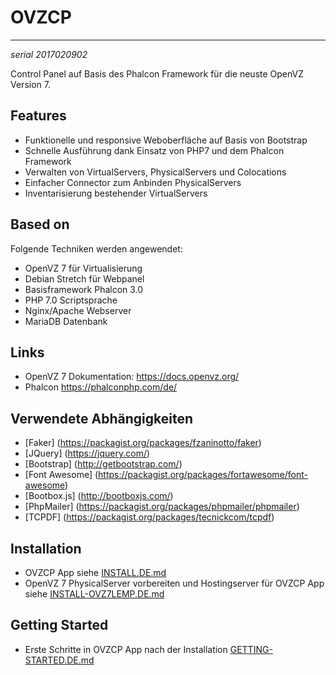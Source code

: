 # OVZCP
---
*serial 2017020902*

Control Panel auf Basis des Phalcon Framework für die neuste OpenVZ Version 7.

## Features
- Funktionelle und responsive Weboberfläche auf Basis von Bootstrap
- Schnelle Ausführung dank Einsatz von PHP7 und dem Phalcon Framework
- Verwalten von VirtualServers, PhysicalServers und Colocations
- Einfacher Connector zum Anbinden PhysicalServers
- Inventarisierung bestehender VirtualServers

## Based on
Folgende Techniken werden angewendet:
- OpenVZ 7 für Virtualisierung
- Debian Stretch für Webpanel
- Basisframework Phalcon 3.0
- PHP 7.0 Scriptsprache
- Nginx/Apache Webserver
- MariaDB Datenbank 

## Links
- OpenVZ 7 Dokumentation: https://docs.openvz.org/ 
- Phalcon https://phalconphp.com/de/

## Verwendete Abhängigkeiten
- [Faker] (https://packagist.org/packages/fzaninotto/faker)
- [JQuery] (https://jquery.com/)
- [Bootstrap] (http://getbootstrap.com/)
- [Font Awesome] (https://packagist.org/packages/fortawesome/font-awesome)
- [Bootbox.js] (http://bootboxjs.com/)
- [PhpMailer] (https://packagist.org/packages/phpmailer/phpmailer)
- [TCPDF] (https://packagist.org/packages/tecnickcom/tcpdf)

## Installation
- OVZCP App siehe [INSTALL.DE.md](INSTALL.DE.md) 
- OpenVZ 7 PhysicalServer vorbereiten und Hostingserver für OVZCP App siehe [INSTALL-OVZ7LEMP.DE.md](INSTALL-OVZ7LEMP.DE.md)

## Getting Started
- Erste Schritte in OVZCP App nach der Installation [GETTING-STARTED.DE.md](GETTING-STARTED.DE.md)
